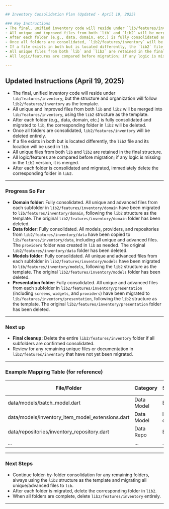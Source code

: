 ```yaml
---

## Inventory Consolidation Plan (Updated - April 19, 2025)

### Key Instructions
- The final, unified inventory code will reside under `lib/features/inventory`, following the structure and organization of `lib2/features/inventory` as the template.
- All unique and improved files from both `lib` and `lib2` will be merged into `lib/features/inventory`, using the `lib2` structure as the template.
- After each folder (e.g., data, domain, etc.) is fully consolidated and migrated to `lib`, the corresponding folder in `lib2` will be deleted.
- Once all folders are consolidated, `lib2/features/inventory` will be deleted entirely.
- If a file exists in both but is located differently, the `lib2` file and its location will be used in `lib`.
- All unique files from both `lib` and `lib2` are retained in the final structure.
- All logic/features are compared before migration; if any logic is missing in the `lib2` version, it is merged.

---
```


## Updated Instructions (April 19, 2025)

- The final, unified inventory code will reside under `lib/features/inventory`, but the structure and organization will follow `lib2/features/inventory` as the template.
- All unique and improved files from both `lib` and `lib2` will be merged into `lib/features/inventory`, using the `lib2` structure as the template.
- After each folder (e.g., data, domain, etc.) is fully consolidated and migrated to `lib`, the corresponding folder in `lib2` will be deleted.
- Once all folders are consolidated, `lib2/features/inventory` will be deleted entirely.
- If a file exists in both but is located differently, the `lib2` file and its location will be used in `lib`.
- All unique files from both `lib` and `lib2` are retained in the final structure.
- All logic/features are compared before migration; if any logic is missing in the `lib2` version, it is merged.
- After each folder is consolidated and migrated, immediately delete the corresponding folder in `lib2`.

---

### Progress So Far
- **Domain folder**: Fully consolidated. All unique and advanced files from each subfolder in `lib2/features/inventory/domain` have been migrated to `lib/features/inventory/domain`, following the `lib2` structure as the template. The original `lib2/features/inventory/domain` folder has been deleted.
- **Data folder**: Fully consolidated. All models, providers, and repositories from `lib2/features/inventory/data` have been copied to `lib/features/inventory/data`, including all unique and advanced files. The `providers` folder was created in `lib` as needed. The original `lib2/features/inventory/data` folder has been deleted.
- **Models folder**: Fully consolidated. All unique and advanced files from each subfolder in `lib2/features/inventory/models` have been migrated to `lib/features/inventory/models`, following the `lib2` structure as the template. The original `lib2/features/inventory/models` folder has been deleted.
- **Presentation folder**: Fully consolidated. All unique and advanced files from each subfolder in `lib2/features/inventory/presentation` (including `screens`, `widgets`, and `providers`) have been migrated to `lib/features/inventory/presentation`, following the `lib2` structure as the template. The original `lib2/features/inventory/presentation` folder has been deleted.

---

### Next up
- **Final cleanup:** Delete the entire `lib2/features/inventory` folder if all subfolders are confirmed consolidated.
- Review for any remaining unique files or documentation in `lib2/features/inventory` that have not yet been migrated.

---

### Example Mapping Table (for reference)

| File/Folder                                 | Category      | Source                | Destination (Unified)                | Consolidation Approach                 |
|---------------------------------------------|--------------|-----------------------|--------------------------------------|----------------------------------------|
| data/models/batch_model.dart                | Data Model   | Both                  | lib/features/inventory/data/models/   | Use lib2 version in lib                |
| data/models/inventory_item_model_extensions.dart | Data Model   | lib2 only             | lib/features/inventory/data/models/   | Copy from lib2                        |
| data/repositories/inventory_repository.dart | Data Repo    | Both                  | lib/features/inventory/data/repositories/ | Use lib2 version in lib           |
| ...                                         | ...          | ...                   | ...                                  | ...                                    |

---

### Next Steps
- Continue folder-by-folder consolidation for any remaining folders, always using the `lib2` structure as the template and migrating all unique/advanced files to `lib`.
- After each folder is migrated, delete the corresponding folder in `lib2`.
- When all folders are complete, delete `lib2/features/inventory` entirely.

---